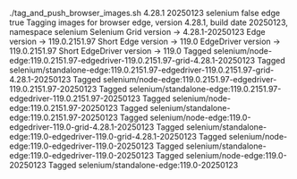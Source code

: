 ./tag_and_push_browser_images.sh 4.28.1 20250123 selenium false edge true
Tagging images for browser edge, version 4.28.1, build date 20250123, namespace selenium
Selenium Grid version -> 4.28.1-20250123
Edge version -> 119.0.2151.97
Short Edge version -> 119.0
EdgeDriver version -> 119.0.2151.97
Short EdgeDriver version -> 119.0
Tagged selenium/node-edge:119.0.2151.97-edgedriver-119.0.2151.97-grid-4.28.1-20250123
Tagged selenium/standalone-edge:119.0.2151.97-edgedriver-119.0.2151.97-grid-4.28.1-20250123
Tagged selenium/node-edge:119.0.2151.97-edgedriver-119.0.2151.97-20250123
Tagged selenium/standalone-edge:119.0.2151.97-edgedriver-119.0.2151.97-20250123
Tagged selenium/node-edge:119.0.2151.97-20250123
Tagged selenium/standalone-edge:119.0.2151.97-20250123
Tagged selenium/node-edge:119.0-edgedriver-119.0-grid-4.28.1-20250123
Tagged selenium/standalone-edge:119.0-edgedriver-119.0-grid-4.28.1-20250123
Tagged selenium/node-edge:119.0-edgedriver-119.0-20250123
Tagged selenium/standalone-edge:119.0-edgedriver-119.0-20250123
Tagged selenium/node-edge:119.0-20250123
Tagged selenium/standalone-edge:119.0-20250123
